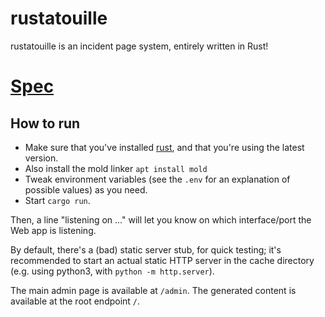 # rustatouille

rustatouille is an incident page system, entirely written in Rust!

# [Spec](https://annuel2.framapad.org/p/statut-rs)

## How to run

- Make sure that you've installed [rust](https://rustup.rs/), and that you're using the latest
  version.
- Also install the mold linker `apt install mold`
- Tweak environment variables (see the `.env` for an explanation of possible values) as you need.
- Start `cargo run`.

Then, a line "listening on ..." will let you know on which interface/port the Web app is listening.

By default, there's a (bad) static server stub, for quick testing; it's recommended to start an
actual static HTTP server in the cache directory (e.g. using python3, with `python -m http.server`).

The main admin page is available at `/admin`. The generated content is available at the root
endpoint `/`.
